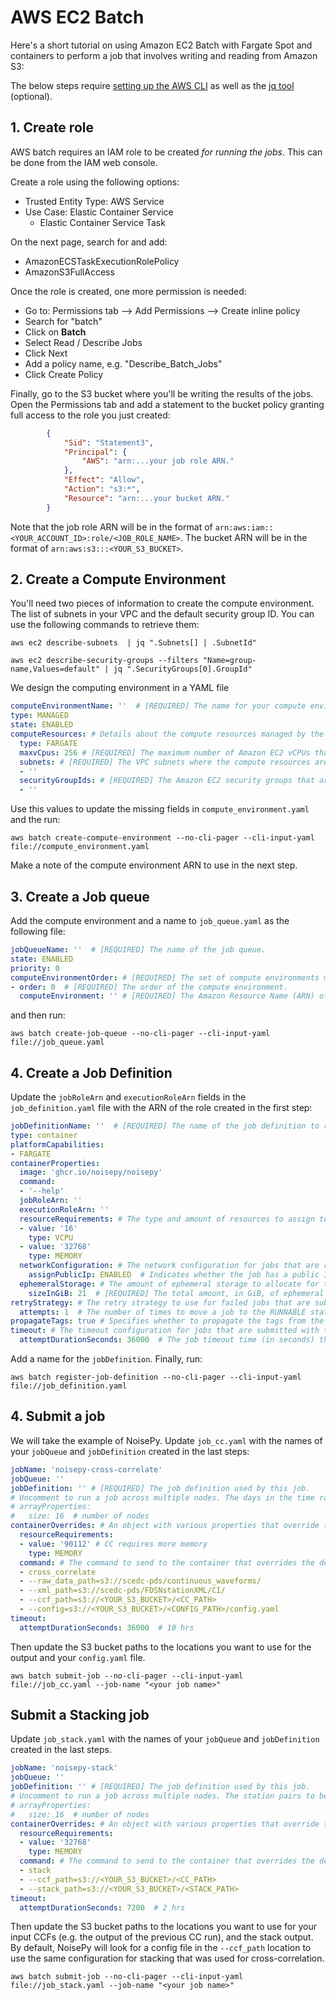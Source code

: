 # AWS EC2 Batch

Here's a short tutorial on using Amazon EC2 Batch with Fargate Spot and containers to perform a job that involves writing and reading from Amazon S3:

The below steps require [setting up the AWS CLI](https://docs.aws.amazon.com/cli/latest/userguide/getting-started-quickstart.html) as well as the [jq tool](https://jqlang.github.io/jq/download/) (optional).


## 1. Create role

AWS batch requires an IAM role to be created *for running the jobs*. This can be done from the IAM web console.

Create a role using the following options:

- Trusted Entity Type: AWS Service
- Use Case: Elastic Container Service
    - Elastic Container Service Task

On the next page, search for and add:
- AmazonECSTaskExecutionRolePolicy
- AmazonS3FullAccess

Once the role is created, one more permission is needed:
- Go to: Permissions tab --> Add Permissions --> Create inline policy
- Search for "batch"
- Click on **Batch**
- Select Read / Describe Jobs
- Click Next
- Add a policy name, e.g. "Describe_Batch_Jobs"
- Click Create Policy

Finally, go to the S3 bucket where you'll be writing the results of the jobs.
Open the Permissions tab and add a statement to the bucket policy granting full access to the role you
just created:

```json
		{
			"Sid": "Statement3",
			"Principal": {
			    "AWS": "arn:...your job role ARN."
			},
			"Effect": "Allow",
			"Action": "s3:*",
			"Resource": "arn:...your bucket ARN."
		}
```

Note that the job role ARN will be in the format of `arn:aws:iam::<YOUR_ACCOUNT_ID>:role/<JOB_ROLE_NAME>`. The bucket ARN will be in the format of `arn:aws:s3:::<YOUR_S3_BUCKET>`.


## 2. Create a Compute Environment

You'll need two pieces of information to create the compute environment. The list of subnets in your VPC and the default security group ID. You can use the following commands to retrieve them:

```
aws ec2 describe-subnets  | jq ".Subnets[] | .SubnetId"
```
```
aws ec2 describe-security-groups --filters "Name=group-name,Values=default" | jq ".SecurityGroups[0].GroupId"
```

We design the computing environment in a YAML file

```yaml
computeEnvironmentName: ''  # [REQUIRED] The name for your compute environment.
type: MANAGED
state: ENABLED
computeResources: # Details about the compute resources managed by the compute environment.
  type: FARGATE
  maxvCpus: 256 # [REQUIRED] The maximum number of Amazon EC2 vCPUs that a compute environment can reach.
  subnets: # [REQUIRED] The VPC subnets where the compute resources are launched.
  - ''
  securityGroupIds: # [REQUIRED] The Amazon EC2 security groups that are associated with instances launched in the compute environment.
  - ''
```
Use this values to update the missing fields in `compute_environment.yaml` and the run:

```
aws batch create-compute-environment --no-cli-pager --cli-input-yaml file://compute_environment.yaml
```

Make a note of the compute environment ARN to use in the next step.

## 3. Create a Job queue

Add the compute environment and a name to `job_queue.yaml` as the following file:

```yaml
jobQueueName: ''  # [REQUIRED] The name of the job queue.
state: ENABLED
priority: 0
computeEnvironmentOrder: # [REQUIRED] The set of compute environments mapped to a job queue and their order relative to each other.
- order: 0  # [REQUIRED] The order of the compute environment.
  computeEnvironment: '' # [REQUIRED] The Amazon Resource Name (ARN) of the compute environment.
```
 and then run:

```
aws batch create-job-queue --no-cli-pager --cli-input-yaml file://job_queue.yaml
```

## 4. Create a Job Definition

Update the `jobRoleArn` and `executionRoleArn` fields in the `job_definition.yaml` file with the ARN of the role created in the first step:
```yaml
jobDefinitionName: ''  # [REQUIRED] The name of the job definition to register.
type: container
platformCapabilities:
- FARGATE
containerProperties:
  image: 'ghcr.io/noisepy/noisepy'
  command:
  - '--help'
  jobRoleArn: ''
  executionRoleArn: ''
  resourceRequirements: # The type and amount of resources to assign to a container.
  - value: '16'
    type: VCPU
  - value: '32768'
    type: MEMORY
  networkConfiguration: # The network configuration for jobs that are running on Fargate resources.
    assignPublicIp: ENABLED  # Indicates whether the job has a public IP address. Valid values are: ENABLED, DISABLED.
  ephemeralStorage: # The amount of ephemeral storage to allocate for the task.
    sizeInGiB: 21  # [REQUIRED] The total amount, in GiB, of ephemeral storage to set for the task.
retryStrategy: # The retry strategy to use for failed jobs that are submitted with this job definition.
  attempts: 1  # The number of times to move a job to the RUNNABLE status.
propagateTags: true # Specifies whether to propagate the tags from the job or job definition to the corresponding Amazon ECS task.
timeout: # The timeout configuration for jobs that are submitted with this job definition, after which Batch terminates your jobs if they have not finished.
  attemptDurationSeconds: 36000  # The job timeout time (in seconds) that's measured from the job attempt's startedAt timestamp.
```


Add a name for the `jobDefinition`. Finally, run:

```
aws batch register-job-definition --no-cli-pager --cli-input-yaml file://job_definition.yaml
```

## 4. Submit a job

We will take the example of NoisePy. Update `job_cc.yaml` with the names of your `jobQueue` and `jobDefinition` created in the last steps:
```yaml
jobName: 'noisepy-cross-correlate'
jobQueue: ''
jobDefinition: '' # [REQUIRED] The job definition used by this job.
# Uncomment to run a job across multiple nodes. The days in the time range will be split across the nodes.
# arrayProperties:
#   size: 16  # number of nodes
containerOverrides: # An object with various properties that override the defaults for the job definition that specify the name of a container in the specified job definition and the overrides it should receive.
  resourceRequirements:
  - value: '90112' # CC requires more memory
    type: MEMORY
  command: # The command to send to the container that overrides the default command from the Docker image or the job definition.
  - cross_correlate
  - --raw_data_path=s3://scedc-pds/continuous_waveforms/
  - --xml_path=s3://scedc-pds/FDSNstationXML/CI/
  - --ccf_path=s3://<YOUR_S3_BUCKET>/<CC_PATH>
  - --config=s3://<YOUR_S3_BUCKET>/<CONFIG_PATH>/config.yaml
timeout:
  attemptDurationSeconds: 36000  # 10 hrs
```


Then update the S3 bucket paths to the locations you want to use for the output and your `config.yaml` file.

```
aws batch submit-job --no-cli-pager --cli-input-yaml file://job_cc.yaml --job-name "<your job name>"
```

## Submit a Stacking job

Update `job_stack.yaml` with the names of your `jobQueue` and `jobDefinition` created in the last steps. 
```yaml
jobName: 'noisepy-stack'
jobQueue: ''
jobDefinition: '' # [REQUIRED] The job definition used by this job.
# Uncomment to run a job across multiple nodes. The station pairs to be stacked will be split across the nodes.
# arrayProperties:
#   size: 16  # number of nodes
containerOverrides: # An object with various properties that override the defaults for the job definition that specify the name of a container in the specified job definition and the overrides it should receive.
  resourceRequirements:
  - value: '32768'
    type: MEMORY
  command: # The command to send to the container that overrides the default command from the Docker image or the job definition.
  - stack
  - --ccf_path=s3://<YOUR_S3_BUCKET>/<CC_PATH>
  - --stack_path=s3://<YOUR_S3_BUCKET>/<STACK_PATH>
timeout:
  attemptDurationSeconds: 7200  # 2 hrs
```


Then update the S3 bucket paths
to the locations you want to use for your input CCFs (e.g. the output of the previous CC run), and the stack output. By default, NoisePy will look for a config file in the `--ccf_path` location to use the same configuration for stacking that was used for cross-correlation.

```
aws batch submit-job --no-cli-pager --cli-input-yaml file://job_stack.yaml --job-name "<your job name>"
```
